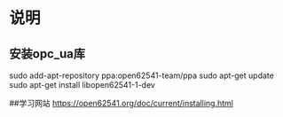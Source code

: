 
# 说明
## 安装opc_ua库
sudo add-apt-repository ppa:open62541-team/ppa 
sudo apt-get update 
sudo apt-get install libopen62541-1-dev 

##学习网站
https://open62541.org/doc/current/installing.html


